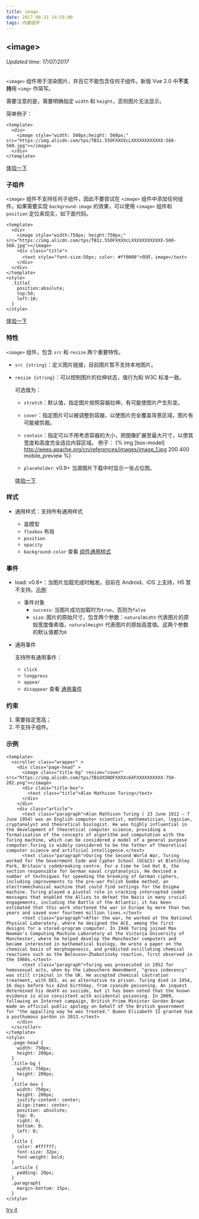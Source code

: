 ```yaml
---
title: image
date: 2017-08-31 14:55:00
tags: 内建组件
---
```


## &#60;image&#62;
###### Updated time: 17/07/2017
`<image>` 组件用于渲染图片，并且它不能包含任何子组件。新版 Vue 2.0 中**不支持**用 `<img>` 作简写。

需要注意的是，需要明确指定 `width` 和 `height`，否则图片无法显示。

简单例子：
```
<template>
  <div>
    <image style="width: 560px;height: 560px;" src="https://img.alicdn.com/tps/TB1z.55OFXXXXcLXXXXXXXXXXXX-560-560.jpg"></image>
  </div>
</template>
```
[体验一下](http://dotwe.org/vue/1d6145d98cbdb8c66c69b4d4dcd2744d)

### 子组件
`<image>` 组件不支持任何子组件，因此不要尝试在 `<image>` 组件中添加任何组件。如果需要实现 `background-image` 的效果，可以使用 `<image>` 组件和 `position` 定位来现实，如下面代码。
```
<template>
  <div>
    <image style="width:750px; height:750px;" src="https://img.alicdn.com/tps/TB1z.55OFXXXXcLXXXXXXXXXXXX-560-560.jpg"></image>
    <div class="title">
      <text style="font-size:50px; color: #ff0000">你好，image</text>
    </div>
  </div>
</template>
<style>
  .title{
    position:absolute;
    top:50;
    left:10;
  }
</style>
```
[体验一下](http://dotwe.org/vue/0a81d27b5dbc68ea3bf5f9fd56c882e8)

### 特性
`<image>` 组件，包含 `src` 和 `resize` 两个重要特性。

* `src {string}`：定义图片链接，目前图片暂不支持本地图片。
* `resize {string}`：可以控制图片的拉伸状态，值行为和 W3C 标准一致。

  可选值为：

  * `stretch`：默认值，指定图片按照容器拉伸，有可能使图片产生形变。
  * `cover`：指定图片可以被调整到容器，以使图片完全覆盖背景区域，图片有可能被剪裁。
  * `contain`：指定可以不用考虑容器的大小，把图像扩展至最大尺寸，以使其宽度和高度完全适应内容区域。
  例子：
  {% img [box-model] http://weex.apache.org/cn/references/images/image_1.jpg 200 400 mobile_preview %}


  * `placeholder`: v0.9+ <string> 当源图片下载中时显示一张占位图。

  [体验一下](http://dotwe.org/vue/18e71ab3484bb6751ad77ff7d5195404)

### 样式
* 通用样式：支持所有通用样式

  * 盒模型
  * `flexbox` 布局
  * `position`
  * `opacity`
  * `background-color`
查看 [组件通用样式](/https://github.com//2017/08/24/Common-Style)

### 事件
* load: v0.8+：当图片加载完成时触发。目前在 Android、iOS 上支持，H5 暂不支持。[示例](http://dotwe.org/vue/e291159ac60b35dcd4994638a78d54ad)

  * 事件对象
    * `success`: 当图片成功加载时为`true`，否则为`false`
    * `size`: 图片的原始尺寸，包含两个参数：`naturalWidth` 代表图片的原始宽度像素值，`naturalHeight` 代表图片的原始高度值。这两个参数的默认值都为`0`

* 通用事件

  支持所有通用事件：

  * `click`
  * `longpress`
  * `appear`
  * `disappear`
查看 [通用事件](/https://github.com//2017/09/02/commonEvent)

### 约束
1. 需要指定宽高；
2. 不支持子组件。

### 示例
```
<template>
  <scroller class="wrapper" >
    <div class="page-head" >
      <image class="title-bg" resize="cover" src="https://img.alicdn.com/tps/TB1dX5NOFXXXXc6XFXXXXXXXXXX-750-202.png"></image>
      <div class="title-box">
        <text class="title">Alan Mathison Turing</text>
      </div>
    </div>
    <div class="article">
      <text class="paragraph">Alan Mathison Turing ( 23 June 1912 – 7 June 1954) was an English computer scientist, mathematician, logician, cryptanalyst and theoretical biologist. He was highly influential in the development of theoretical computer science, providing a formalisation of the concepts of algorithm and computation with the Turing machine, which can be considered a model of a general purpose computer.Turing is widely considered to be the father of theoretical computer science and artificial intelligence.</text>
      <text class="paragraph">During the Second World War, Turing worked for the Government Code and Cypher School (GC&CS) at Bletchley Park, Britain's codebreaking centre. For a time he led Hut 8, the section responsible for German naval cryptanalysis. He devised a number of techniques for speeding the breaking of German ciphers, including improvements to the pre-war Polish bombe method, an electromechanical machine that could find settings for the Enigma machine. Turing played a pivotal role in cracking intercepted coded messages that enabled the Allies to defeat the Nazis in many crucial engagements, including the Battle of the Atlantic; it has been estimated that this work shortened the war in Europe by more than two years and saved over fourteen million lives.</text>
      <text class="paragraph">After the war, he worked at the National Physical Laboratory, where he designed the ACE, among the first designs for a stored-program computer. In 1948 Turing joined Max Newman's Computing Machine Laboratory at the Victoria University of Manchester, where he helped develop the Manchester computers and became interested in mathematical biology. He wrote a paper on the chemical basis of morphogenesis, and predicted oscillating chemical reactions such as the Belousov–Zhabotinsky reaction, first observed in the 1960s.</text>
      <text class="paragraph">Turing was prosecuted in 1952 for homosexual acts, when by the Labouchere Amendment, "gross indecency" was still criminal in the UK. He accepted chemical castration treatment, with DES, as an alternative to prison. Turing died in 1954, 16 days before his 42nd birthday, from cyanide poisoning. An inquest determined his death as suicide, but it has been noted that the known evidence is also consistent with accidental poisoning. In 2009, following an Internet campaign, British Prime Minister Gordon Brown made an official public apology on behalf of the British government for "the appalling way he was treated." Queen Elizabeth II granted him a posthumous pardon in 2013.</text>
    </div>
  </scroller>
</template>
<style>
  .page-head {
    width: 750px;
    height: 200px;
  }
  .title-bg {
    width: 750px;
    height: 200px;
  }
  .title-box {
    width: 750px;
    height: 200px;
    justify-content: center;
    align-items: center;
    position: absolute;
    top: 0;
    right: 0;
    bottom: 0;
    left: 0;
  }
  .title {
    color: #ffffff;
    font-size: 32px;
    font-weight: bold;
  }
  .article {
    padding: 20px;
  }
  .paragraph{
    margin-bottom: 15px;
  }
</style>
```
[try it](http://dotwe.org/vue/e2122bc245beafb0348d79bfd1274904)